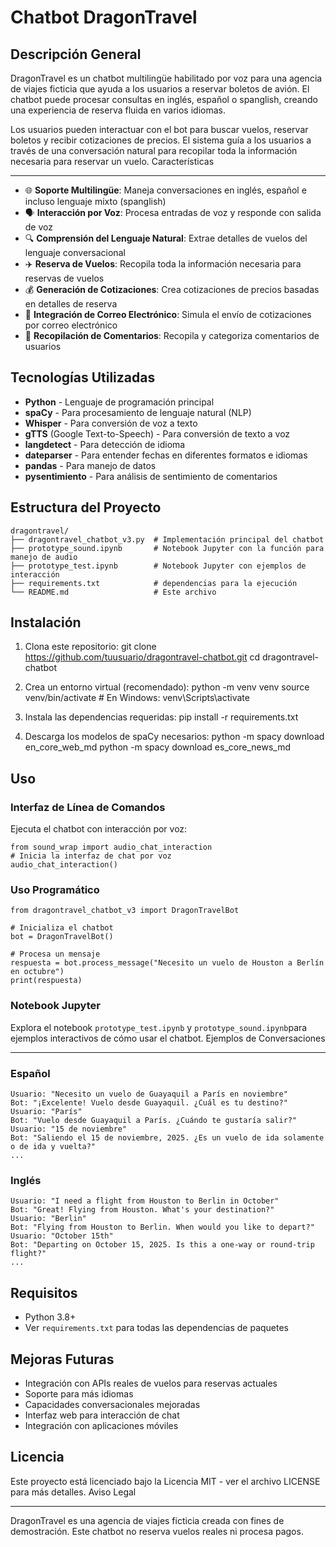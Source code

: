 Chatbot DragonTravel
====================

Descripción General
-------------------

DragonTravel es un chatbot multilingüe habilitado por voz para una agencia de viajes ficticia que ayuda a los usuarios a reservar boletos de avión. El chatbot puede procesar consultas en inglés, español o spanglish, creando una experiencia de reserva fluida en varios idiomas.

Los usuarios pueden interactuar con el bot para buscar vuelos, reservar boletos y recibir cotizaciones de precios. El sistema guía a los usuarios a través de una conversación natural para recopilar toda la información necesaria para reservar un vuelo.
Características

---------------

* 🌐 **Soporte Multilingüe**: Maneja conversaciones en inglés, español e incluso lenguaje mixto (spanglish)
* 🗣️ **Interacción por Voz**: Procesa entradas de voz y responde con salida de voz
* 🔍 **Comprensión del Lenguaje Natural**: Extrae detalles de vuelos del lenguaje conversacional
* ✈️ **Reserva de Vuelos**: Recopila toda la información necesaria para reservas de vuelos
* 💰 **Generación de Cotizaciones**: Crea cotizaciones de precios basadas en detalles de reserva
* 📧 **Integración de Correo Electrónico**: Simula el envío de cotizaciones por correo electrónico
* 📝 **Recopilación de Comentarios**: Recopila y categoriza comentarios de usuarios

Tecnologías Utilizadas
----------------------

* **Python** - Lenguaje de programación principal
* **spaCy** - Para procesamiento de lenguaje natural (NLP)
* **Whisper** - Para conversión de voz a texto
* **gTTS** (Google Text-to-Speech) - Para conversión de texto a voz
* **langdetect** - Para detección de idioma
* **dateparser** - Para entender fechas en diferentes formatos e idiomas
* **pandas** - Para manejo de datos
* **pysentimiento** - Para análisis de sentimiento de comentarios

Estructura del Proyecto
-----------------------

    dragontravel/
    ├── dragontravel_chatbot_v3.py  # Implementación principal del chatbot
    ├── prototype_sound.ipynb       # Notebook Jupyter con la función para manejo de audio
    ├── prototype_test.ipynb        # Notebook Jupyter con ejemplos de interacción
    ├── requirements.txt            # dependencias para la ejecución
    └── README.md                   # Este archivo

Instalación
-----------

1. Clona este repositorio:
      git clone https://github.com/tuusuario/dragontravel-chatbot.git
      cd dragontravel-chatbot

2. Crea un entorno virtual (recomendado):
      python -m venv venv
      source venv/bin/activate  # En Windows: venv\Scripts\activate

3. Instala las dependencias requeridas:
      pip install -r requirements.txt

4. Descarga los modelos de spaCy necesarios:
      python -m spacy download en_core_web_md
      python -m spacy download es_core_news_md
   
   

Uso
---

### Interfaz de Línea de Comandos

Ejecuta el chatbot con interacción por voz:

    

    from sound_wrap import audio_chat_interaction
    # Inicia la interfaz de chat por voz
    audio_chat_interaction()

### Uso Programático

    from dragontravel_chatbot_v3 import DragonTravelBot
    
    # Inicializa el chatbot
    bot = DragonTravelBot()
    
    # Procesa un mensaje
    respuesta = bot.process_message("Necesito un vuelo de Houston a Berlín en octubre")
    print(respuesta)

### Notebook Jupyter

Explora el notebook `prototype_test.ipynb`  y `prototype_sound.ipynb`para ejemplos interactivos de cómo usar el chatbot.
Ejemplos de Conversaciones

--------------------------

### Español

    Usuario: "Necesito un vuelo de Guayaquil a París en noviembre"
    Bot: "¡Excelente! Vuelo desde Guayaquil. ¿Cuál es tu destino?"
    Usuario: "París"
    Bot: "Vuelo desde Guayaquil a París. ¿Cuándo te gustaría salir?"
    Usuario: "15 de noviembre"
    Bot: "Saliendo el 15 de noviembre, 2025. ¿Es un vuelo de ida solamente o de ida y vuelta?"
    ...

### Inglés

    Usuario: "I need a flight from Houston to Berlin in October"
    Bot: "Great! Flying from Houston. What's your destination?"
    Usuario: "Berlin"
    Bot: "Flying from Houston to Berlin. When would you like to depart?"
    Usuario: "October 15th"
    Bot: "Departing on October 15, 2025. Is this a one-way or round-trip flight?"
    ...

Requisitos
----------

* Python 3.8+
* Ver `requirements.txt` para todas las dependencias de paquetes

Mejoras Futuras
---------------

* Integración con APIs reales de vuelos para reservas actuales
* Soporte para más idiomas
* Capacidades conversacionales mejoradas
* Interfaz web para interacción de chat
* Integración con aplicaciones móviles

Licencia
--------

Este proyecto está licenciado bajo la Licencia MIT - ver el archivo LICENSE para más detalles.
Aviso Legal

-----------

DragonTravel es una agencia de viajes ficticia creada con fines de demostración. Este chatbot no reserva vuelos reales ni procesa pagos.
